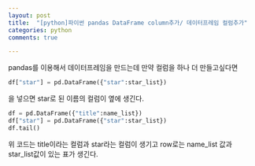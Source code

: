 ```yaml
---
layout: post
title:  "[python]파이썬 pandas DataFrame column추가/ 데이터프레임 컬럼추가"
categories: python
comments: true

---
```




pandas를 이용해서 데이터프레임을 만드는데 만약 컬럼을 하나 더 만들고싶다면

```python
df["star"] = pd.DataFrame({"star":star_list})
```

을 넣으면 star로 된 이름의 컬럼이 옆에 생긴다.



```python
df = pd.DataFrame({"title":name_list})
df["star"] = pd.DataFrame({"star":star_list})
df.tail()
```

위 코드는 title이라는 컬럼과 star라는 컬럼이 생기고 row로는 name_list 값과 star_list값이 있는 표가 생긴다.

